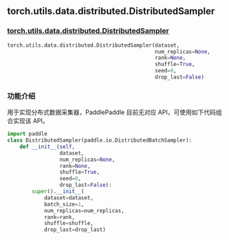 ## torch.utils.data.distributed.DistributedSampler
### [torch.utils.data.distributed.DistributedSampler](https://pytorch.org/docs/stable/data.html?highlight=distributedsampler#torch.utils.data.distributed.DistributedSampler)
```python
torch.utils.data.distributed.DistributedSampler(dataset,
                                                num_replicas=None,
                                                rank=None,
                                                shuffle=True,
                                                seed=0,
                                                drop_last=False)
```

### 功能介绍
用于实现分布式数据采集器，PaddlePaddle 目前无对应 API，可使用如下代码组合实现该 API。
```python
import paddle
class DistributedSampler(paddle.io.DistributedBatchSampler):
    def __init__(self,
                 dataset,
                 num_replicas=None,
                 rank=None,
                 shuffle=True,
                 seed=0,
                 drop_last=False):
        super().__init__(
            dataset=dataset,
            batch_size=1,
            num_replicas=num_replicas,
            rank=rank,
            shuffle=shuffle,
            drop_last=drop_last)
```
